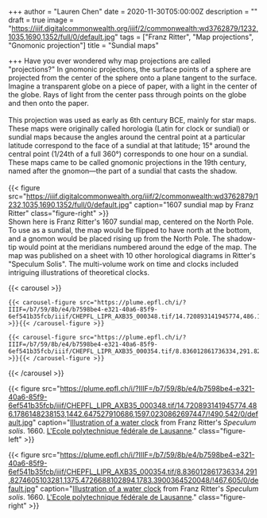 +++
author = "Lauren Chen"
date = 2020-11-30T05:00:00Z
description = ""
draft = true
image = "https://iiif.digitalcommonwealth.org/iiif/2/commonwealth:wd3762879/1232,1035,1690,1352/full/0/default.jpg"
tags = ["Franz Ritter", "Map projections", "Gnomonic projection"]
title = "Sundial maps"

+++
Have you ever wondered why map projections are called "projections?" In gnomonic projections, the surface points of a sphere are projected from the center of the sphere onto a plane tangent to the surface. Imagine a transparent globe on a piece of paper, with a light in the center of the globe. Rays of light from the center pass through points on the globe and then onto the paper. ⁠  
⁠  
This projection was used as early as 6th century BCE, mainly for star maps. These maps were originally called horologia (Latin for clock or sundial) or sundial maps because the angles around the central point at a particular latitude correspond to the face of a sundial at that latitude; 15° around the central point (1/24th of a full 360°) corresponds to one hour on a sundial. These maps came to be called gnomonic projections in the 19th century, named after the gnomon—the part of a sundial that casts the shadow.⁠  
⁠  
⁠{{< figure src="https://iiif.digitalcommonwealth.org/iiif/2/commonwealth:wd3762879/1232,1035,1690,1352/full/0/default.jpg" caption="1607 sundial map by Franz Ritter" class="figure-right" >}}  
Shown here is Franz Ritter's 1607 sundial map, centered on the North Pole. To use as a sundial, the map would be flipped to have north at the bottom, and a gnomon would be placed rising up from the North Pole. The shadow-tip would point at the meridians numbered around the edge of the map.⁠ The map was published on a sheet with 10 other horological diagrams in Ritter's "Speculum Solis". The multi-volume work on time and clocks included intriguing illustrations of theoretical clocks.⁠

{{< carousel >}}

    {{< carousel-figure src="https://plume.epfl.ch/i/?IIIF=/b7/59/8b/e4/b7598be4-e321-40a6-85f9-6ef541b35fcb/iiif/CHEPFL_LIPR_AXB35_000348.tif/14.720893141945774,486.1786148238153,1442.647527910686,1597.0230862697447/!490,542/0/default.jpg" >}}{{< /carousel-figure >}}
    
    {{< carousel-figure src="https://plume.epfl.ch/i/?IIIF=/b7/59/8b/e4/b7598be4-e321-40a6-85f9-6ef541b35fcb/iiif/CHEPFL_LIPR_AXB35_000354.tif/8.836012861736334,291.8274605103281,1375.4726688102894,1783.3900364520048/!467,605/0/default.jpg" >}}{{< /carousel-figure >}}

{{< /carousel >}}

{{< figure src="https://plume.epfl.ch/i/?IIIF=/b7/59/8b/e4/b7598be4-e321-40a6-85f9-6ef541b35fcb/iiif/CHEPFL_LIPR_AXB35_000348.tif/14.720893141945774,486.1786148238153,1442.647527910686,1597.0230862697447/!490,542/0/default.jpg" caption="[Illustration of a water clock](plume.epfl.ch/idviewer/1534/348) from Franz Ritter's _Speculum solis_. 1660. [L'Ecole polytechnique fédérale de Lausanne](https://plume.epfl.ch/)." class="figure-left" >}}

{{< figure src="https://plume.epfl.ch/i/?IIIF=/b7/59/8b/e4/b7598be4-e321-40a6-85f9-6ef541b35fcb/iiif/CHEPFL_LIPR_AXB35_000354.tif/8.836012861736334,291.8274605103281,1375.4726688102894,1783.3900364520048/!467,605/0/default.jpg" caption="[Illustration of a water clock](plume.epfl.ch/idviewer/1534/354) from Franz Ritter's _Speculum solis_. 1660. [L'Ecole polytechnique fédérale de Lausanne](https://plume.epfl.ch/)." class="figure-right" >}}
